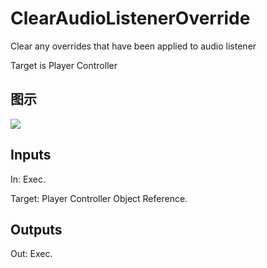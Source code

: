 # ClearAudioListenerOverride

Clear any overrides that have been applied to audio listener

Target is Player Controller

## 图示

![]($-20221218-19033527.png)

## Inputs

In: Exec.

Target: Player Controller Object Reference.  

## Outputs

Out: Exec.

